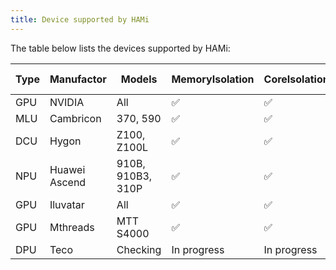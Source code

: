 ```yaml
---
title: Device supported by HAMi
---
```


The table below lists the devices supported by HAMi:

| Type | Manufactor | Models | MemoryIsolation | CoreIsolation | MultiCard Support |
|------|------------|------|-----------------|---------------|-------------------|
| GPU | NVIDIA | All | ✅ | ✅ | ✅ |
| MLU | Cambricon | 370, 590 | ✅ | ✅ | ❌ |
| DCU | Hygon | Z100, Z100L | ✅ | ✅ | ❌ |
| NPU | Huawei Ascend | 910B, 910B3, 310P | ✅ | ✅ | ❌ |
| GPU | Iluvatar | All | ✅ | ✅ | ❌ |
| GPU | Mthreads | MTT S4000 | ✅ | ✅ | ❌ |
| DPU | Teco | Checking | In progress | In progress | ❌ |
